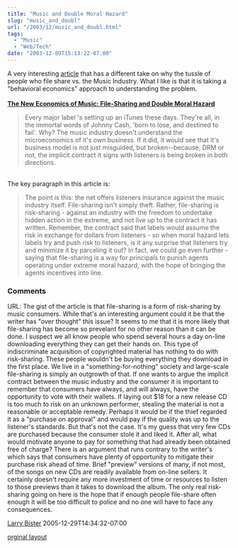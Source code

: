 ```yaml
---
title: "Music and Double Moral Hazard"
slug: "music_and_doubl"
url: "/2003/12/music_and_doubl.html"
tags:
  - "Music"
  - "Web/Tech"
date: "2003-12-09T15:13:22-07:00"
---
```

<p>A very interesting <a href="http://www.bubblegeneration.com/level2.cfm?resource=musicrisk1">article</a> that has a different take on why the tussle of people who file share vs. the Music Industry. What I like is that it is taking a "behavioral economics" approach to understanding the problem.<br />
<b><a href="http://www.bubblegeneration.com/level2.cfm?resource=musicrisk1"> <br />
The New Economics of Music: File-Sharing and Double Moral Hazard</a></b><br />
<blockquote>Every major label 's setting up an iTunes these days. They're all, in the immortal words of Johnny Cash, 'born to lose, and destined to fail'. Why? The music industry doesn't understand the microeconomics of it's own business. If it did, it would see that it's business model is not just misguided, but broken--because, DRM or not, the implicit contract it signs with listeners is being broken in both directions.</blockquote><br />
The key paragraph in this article is:</p>
<blockquote>The point is this: the net offers listeners insurance against the music industry itself. File-sharing isn't simply theft. Rather, file-sharing is risk-sharing - against an industry with the freedom to undertake hidden action in the extreme, and not live up to the contract it has written. Remember, the contract said that labels would assume the risk in exchange for dollars from listeners - so when moral hazard lets labels try and push risk to listeners, is it any surprise that listeners try and minimize it by parceling it out? In fact, we could go even further - saying that file-sharing is a way for principals to punish agents operating under extreme moral hazard, with the hope of bringing the agents incentives into line. </blockquote>
<footer><h3>Comments</h3>
<div class="u-comment h-cite">
<p class="p-content p-name">URL:
The gist of the article is that file-sharing is a form of risk-sharing by music consumers.  While that's an interesting argument could it be that the writer has "over thought" this issue?  It seems to me that it is more likely that file-sharing has become so prevelant for no other reason than it can be done.
I suspect we all know people who spend several hours a day on-line downloading everything they can get their hands on.  This type of indiscriminate acquisition of copyrighted material has nothing to do with risk-sharing.  These people wouldn't be buying everything they download in the first place.
We live in a "something-for-nothing"  society and large-scale file-sharing is simply an outgrowth of that.
If one wants to argue the implicit contract between the music industry and the consumer it is important to remember that consumers have always, and will always, have the opportunity to vote with their wallets.  If laying out $18 for a new release CD is too much to risk on an unknown performer, stealing the material is not a reasonable or acceptable remedy.  Perhaps it would be if the thief regarded it as a "purchase on approval" and would pay if the quality was up to the listener's standards.  But that's not the case.  It's my guess that very few CDs are purchased because the consumer stole it and liked it.  After all, what would motivate anyone to pay for something that had already been obtained free of charge?
There is an argument that runs contrary to the writer's which says that consumers have plenty of opportunity to mitigate their purchase risk ahead of time.  Brief "preview" versions of many, if not most, of the songs on new CDs are readily available from on-line sellers.  It certainly doesn't require any more investment of time or resources to listen to those previews than it takes to download the album.
The only real risk-sharing going on here is the hope that if enough people file-share often  enough it will be too difficult to police and no one will have to face any consequences.
</p>
<a class="u-author h-card" href="#">Larry Bister</a>
<time class="dt-published" datetime="2005-12-29T14:34:32-07:00">2005-12-29T14:34:32-07:00</time>
</div>
</footer>
<p class="previous"><a href="/previous/2003/12/music_and_doubl.html" rel="syndication">orginal layout</a></p>
